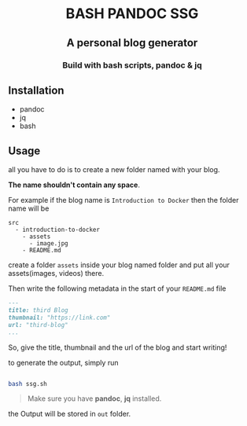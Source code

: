 <h1 align="center">BASH PANDOC SSG</h1>

<h2 align="center">A personal blog generator</h2>

<h3 align="center">Build with bash scripts, pandoc & jq</h3>

## Installation

- pandoc
- jq
- bash

## Usage

all you have to do is to create a new folder named with your blog.

**The name shouldn't contain any space**.

For example if the blog name is `Introduction to Docker` then the folder name will be

```
src
  - introduction-to-docker
    - assets
      - image.jpg
    - README.md
```

create a folder `assets` inside your blog named folder and put all your assets(images, videos) there.

Then write the following metadata in the start of your `README.md` file

```markdown
---
title: third Blog
thumbnail: "https://link.com"
url: "third-blog"
...
```

So, give the title, thumbnail and the url of the blog and start writing!

to generate the output, simply run

```bash

bash ssg.sh

```

> Make sure you have **pandoc**, **jq** installed.

the Output will be stored in `out` folder.
